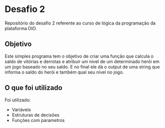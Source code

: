 # Desafio 2
 Repositório do desafio 2 referente ao curso de lógica da programação da plataforma DIO.

 ## Objetivo
 Este simples programa tem o objetivo de criar uma função que calcula o saldo de vitórias e derrotas e atribuir um nível de um determinado herói em um jogo baseado no seu saldo. E no final ele dá o output de uma string que informa o saldo do herói e também qual seu nível no jogo.

 ## O que foi utilizado
 Foi utilizado:
 - Variáveis
 - Estruturas de decisões
 - Funções com parametros
